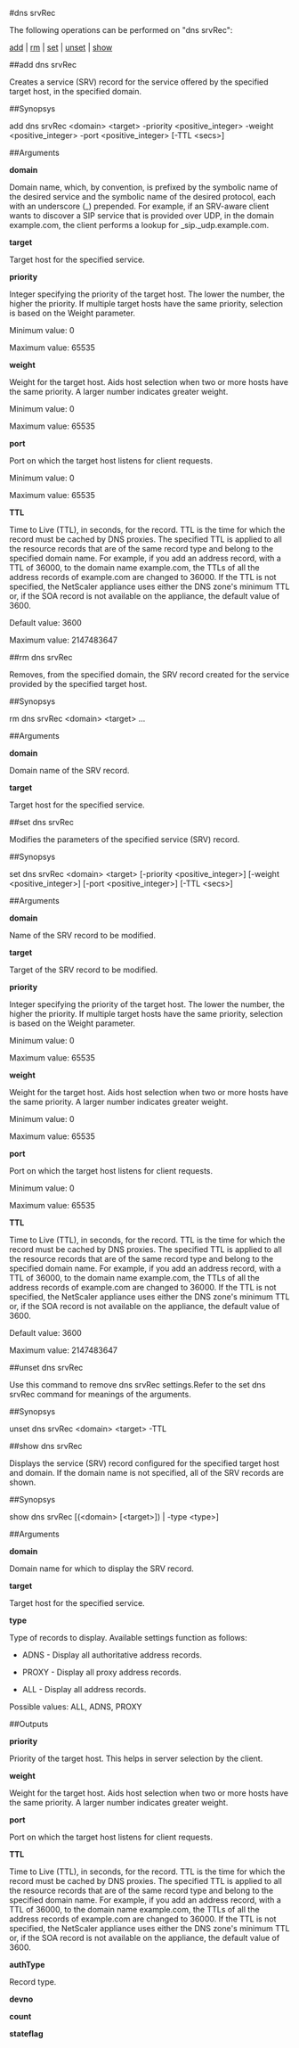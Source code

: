 #dns srvRec

The following operations can be performed on "dns srvRec":


[add](#add-dns-srvrec) | [rm](#rm-dns-srvrec) | [set](#set-dns-srvrec) | [unset](#unset-dns-srvrec) | [show](#show-dns-srvrec)

##add dns srvRec

Creates a service (SRV) record for the service offered by the specified target host, in the specified domain.


##Synopsys

add dns srvRec &lt;domain> &lt;target> -priority &lt;positive_integer> -weight &lt;positive_integer> -port &lt;positive_integer> [-TTL &lt;secs>]


##Arguments

<b>domain</b>
Domain name, which, by convention, is prefixed by the symbolic name of the desired service and the symbolic name of the desired protocol, each with an underscore (_) prepended. For example, if an SRV-aware client wants to discover a SIP service that is provided over UDP, in the domain example.com, the client performs a lookup for _sip._udp.example.com.

<b>target</b>
Target host for the specified service.

<b>priority</b>
Integer specifying the priority of the target host. The lower the number, the higher the priority. If multiple target hosts have the same priority, selection is based on the Weight parameter.
Minimum value: 0
Maximum value: 65535

<b>weight</b>
Weight for the target host. Aids host selection when two or more hosts have the same priority. A larger number indicates greater weight.
Minimum value: 0
Maximum value: 65535

<b>port</b>
Port on which the target host listens for client requests.
Minimum value: 0
Maximum value: 65535

<b>TTL</b>
Time to Live (TTL), in seconds, for the record. TTL is the time for which the record must be cached by DNS proxies. The specified TTL is applied to all the resource records that are of the same record type and belong to the specified domain name. For example, if you add an address record, with a TTL of 36000, to the domain name example.com, the TTLs of all the address records of example.com are changed to 36000. If the TTL is not specified, the NetScaler appliance uses either the DNS zone's minimum TTL or, if the SOA record is not available on the appliance, the default value of 3600.
Default value: 3600
Maximum value: 2147483647



##rm dns srvRec

Removes, from the specified domain, the SRV record created for the service provided by the specified target host.


##Synopsys

rm dns srvRec &lt;domain> &lt;target> ...


##Arguments

<b>domain</b>
Domain name of the SRV record.

<b>target</b>
Target host for the specified service.



##set dns srvRec

Modifies the parameters of the specified service (SRV) record.


##Synopsys

set dns srvRec &lt;domain> &lt;target> [-priority &lt;positive_integer>] [-weight &lt;positive_integer>] [-port &lt;positive_integer>] [-TTL &lt;secs>]


##Arguments

<b>domain</b>
Name of the SRV record to be modified.

<b>target</b>
Target of the SRV record to be modified.

<b>priority</b>
Integer specifying the priority of the target host. The lower the number, the higher the priority. If multiple target hosts have the same priority, selection is based on the Weight parameter.
Minimum value: 0
Maximum value: 65535

<b>weight</b>
Weight for the target host. Aids host selection when two or more hosts have the same priority. A larger number indicates greater weight.
Minimum value: 0
Maximum value: 65535

<b>port</b>
Port on which the target host listens for client requests.
Minimum value: 0
Maximum value: 65535

<b>TTL</b>
Time to Live (TTL), in seconds, for the record. TTL is the time for which the record must be cached by DNS proxies. The specified TTL is applied to all the resource records that are of the same record type and belong to the specified domain name. For example, if you add an address record, with a TTL of 36000, to the domain name example.com, the TTLs of all the address records of example.com are changed to 36000. If the TTL is not specified, the NetScaler appliance uses either the DNS zone's minimum TTL or, if the SOA record is not available on the appliance, the default value of 3600.
Default value: 3600
Maximum value: 2147483647



##unset dns srvRec

Use this command to remove dns srvRec settings.Refer to the set dns srvRec command for meanings of the arguments.


##Synopsys

unset dns srvRec &lt;domain> &lt;target> -TTL


##show dns srvRec

Displays the service (SRV) record configured for the specified target host and domain. If the domain name is not specified, all of the SRV records are shown.


##Synopsys

show dns srvRec [(&lt;domain>  [&lt;target>]) | -type &lt;type>]


##Arguments

<b>domain</b>
Domain name for which to display the SRV record.

<b>target</b>
Target host for the specified service.

<b>type</b>
Type of records to display. Available settings function as follows:
* ADNS - Display all authoritative address records.
* PROXY - Display all proxy address records.
* ALL - Display all address records.
Possible values: ALL, ADNS, PROXY



##Outputs

<b>priority</b>
Priority of the target host. This helps in server selection by the client.

<b>weight</b>
Weight for the target host. Aids host selection when two or more hosts have the same priority. A larger number indicates greater weight.

<b>port</b>
Port on which the target host listens for client requests.

<b>TTL</b>
Time to Live (TTL), in seconds, for the record. TTL is the time for which the record must be cached by DNS proxies. The specified TTL is applied to all the resource records that are of the same record type and belong to the specified domain name. For example, if you add an address record, with a TTL of 36000, to the domain name example.com, the TTLs of all the address records of example.com are changed to 36000. If the TTL is not specified, the NetScaler appliance uses either the DNS zone's minimum TTL or, if the SOA record is not available on the appliance, the default value of 3600.

<b>authType</b>
Record type.

<b>devno</b>

<b>count</b>

<b>stateflag</b>




